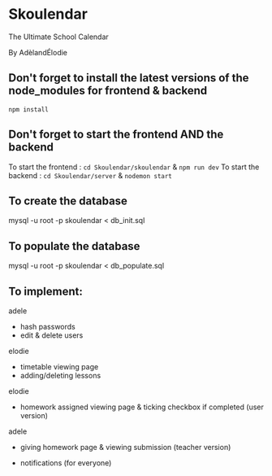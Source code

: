 # Skoulendar
The Ultimate School Calendar

By AdèlandÉlodie

## Don't forget to install the latest versions of the node_modules for frontend & backend
```npm install```

## Don't forget to start the frontend AND the backend
To start the frontend : ```cd Skoulendar/skoulendar``` & ```npm run dev```
To start the backend : ```cd Skoulendar/server``` & ```nodemon start```

## To create the database
mysql -u root -p skoulendar < db_init.sql

## To populate the database
mysql -u root -p skoulendar < db_populate.sql




## To implement:
 

 adele
- hash passwords
- edit & delete users


elodie
- timetable viewing page
- adding/deleting lessons


elodie
- homework assigned viewing page & ticking checkbox if completed (user version)


adele
- giving homework page & viewing submission (teacher version)

- notifications (for everyone)